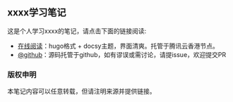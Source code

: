 ## xxxx学习笔记

这是个人学习xxxx的笔记，请点击下面的链接阅读:

- [在线阅读](https://skyao.net/learning-xxxx/)：hugo格式 + docsy主题，界面清爽。托管于腾讯云香港节点。
- [@github](https://github.com/skyao/learning-xxxx/)：源码托管于github，如有谬误或需讨论，请提issue，欢迎提交PR

### 版权申明

本笔记内容可以任意转载，但请注明来源并提供链接。

